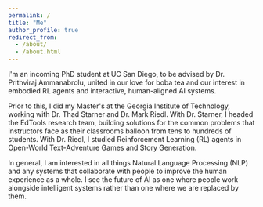 ```yaml
---
permalink: /
title: "Me"
author_profile: true
redirect_from: 
  - /about/
  - /about.html
---
```


I'm an incoming PhD student at UC San Diego, to be advised by Dr. Prithviraj Ammanabrolu, united in our love for boba tea and our interest in embodied RL agents and interactive, human-aligned AI systems. 

Prior to this, I did my Master's at the Georgia Institute of Technology, working with Dr. Thad Starner and Dr. Mark Riedl. With Dr. Starner, I headed the EdTools research team, building solutions for the common problems that instructors face as their classrooms balloon from tens to hundreds of students. With Dr. Riedl, I studied Reinforcement Learning (RL) agents in Open-World Text-Adventure Games and Story Generation.

In general, I am interested in all things Natural Language Processing (NLP) and any systems that collaborate with people to improve the human experience as a whole. I see the future of AI as one where people work alongside intelligent systems rather than one where we are replaced by them.
